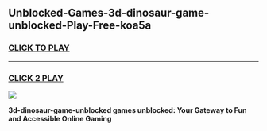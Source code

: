 
## Unblocked-Games-3d-dinosaur-game-unblocked-Play-Free-koa5a
<h3>
<a href="https://premium76.site?title=3d-dinosaur-game-unblocked&ref=10A">CLICK TO PLAY</a></h3>
<hr>

<h3>
<a href="https://premium76.site?title=3d-dinosaur-game-unblocked&ref=10A">CLICK 2 PLAY</a>
  
</h3>

<a href="https://premium76.site?title=3d-dinosaur-game-unblocked&ref=10A"><img src="https://clearcache.store/games.png"></a>


**3d-dinosaur-game-unblocked games unblocked: Your Gateway to Fun and Accessible Online Gaming**
